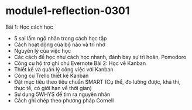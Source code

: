 # module1-reflection-0301
Bài 1: Học cách học
- 5 sai lầm ngộ nhân trong cách học tập
- Cách hoạt động của bộ não và trí nhớ
- Nguyên lý của việc học
- Các cách để học như cách học nhanh, đánh bay sự trì hoãn, Pomodoro
- Công cụ hộ trợ ghi chú Evernote
Bài 2: Học về Kanban
- Thiết kế và quản lý công việc với Kanban
- Công cụ Trello thiết kế Kanban
- Đặt mục tiêu theo tiêu chuẩn SMART (Cụ thể, đo lường được, khả thi, thực tế, có giới hạn về thời gian)
- Sự dụng 5WHYS để tìm ra nguyên nhân
- Cách ghi chép theo phương pháp Cornell
